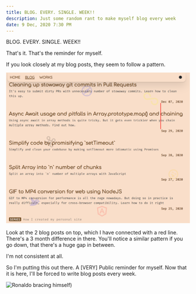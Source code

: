 ```yaml
---
title: BLOG. EVERY. SINGLE. WEEK!!
description: Just some random rant to make myself blog every week
date: 9 Dec, 2020 7:30 PM
---
```


BLOG. EVERY. SINGLE. WEEK!!

That's it. That's the reminder for myself.

If you look closely at my blog posts, they seem to follow a pattern.

![Puru's blog page inconsistency](../../static/media/blog-every-day-blog-page-image.png)

Look at the 2 blog posts on top, which I have connected with a red line. There's a 3 month difference in there. You'll notice a similar pattern if you go down, that there's a huge gap in between.

I'm not consistent at all.

So I'm putting this out there. A \[VERY] Public reminder for myself. Now that it is here, I'll be forced to write blog posts every week.

![Ronaldo bracing himself](../../static/media/ronaldo-brace-yourself.gif))